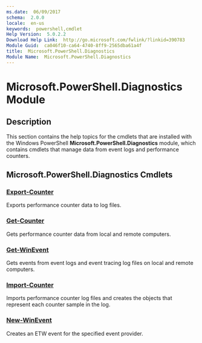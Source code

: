 ```yaml
---
ms.date:  06/09/2017
schema:  2.0.0
locale:  en-us
keywords:  powershell,cmdlet
Help Version:  5.0.2.2
Download Help Link:  http://go.microsoft.com/fwlink/?linkid=390783
Module Guid:  ca046f10-ca64-4740-8ff9-2565dba61a4f
title:  Microsoft.PowerShell.Diagnostics
Module Name:  Microsoft.PowerShell.Diagnostics
---
```

# Microsoft.PowerShell.Diagnostics Module

## Description
This section contains the help topics for the cmdlets that are installed with the Windows PowerShell **Microsoft.PowerShell.Diagnostics** module, which contains cmdlets that manage data from event logs and performance counters.

## Microsoft.PowerShell.Diagnostics Cmdlets

### [Export-Counter](Export-Counter.md)

Exports performance counter data to log files.


### [Get-Counter](Get-Counter.md)

Gets performance counter data from local and remote computers.


### [Get-WinEvent](Get-WinEvent.md)

Gets events from event logs and event tracing log files on local and remote computers.


### [Import-Counter](Import-Counter.md)

Imports performance counter log files and creates the objects that represent each counter sample in the log.


### [New-WinEvent](New-WinEvent.md)

Creates an ETW event for the specified event provider.